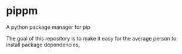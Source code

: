 # pippm
A python package manager for pip

The goal of this repository is to make it easy for the average person to install package dependencies,
